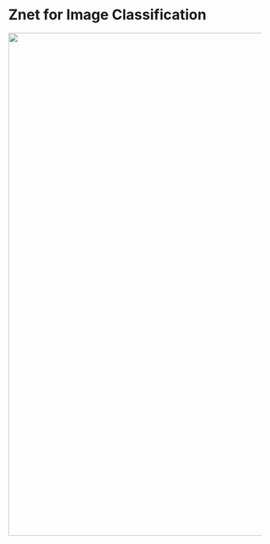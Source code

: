 # Znet for Image Classification

<div id="header" align="center">
  <img src="https://user-images.githubusercontent.com/71969819/222500896-2db99753-64ea-423b-852e-307e5b5ded1d.png" width="1000"/>
</div>
